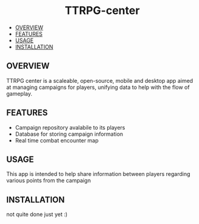 <div align="center">
    <h1>TTRPG-center</h1>
</div>

* [OVERVIEW](#overview)
* [FEATURES](#features)
* [USAGE](#usage)
* [INSTALLATION](#installation)

## OVERVIEW 
TTRPG center is a scaleable, open-source, mobile and desktop app aimed at managing campaigns for players, unifying data to help with the flow of gameplay.

## FEATURES
* Campaign repository avalabile to its players
* Database for storing campaign information
* Real time combat encounter map

## USAGE
This app is intended to help share information between players regarding various points from the campaign 

## INSTALLATION
not quite done just yet :)

